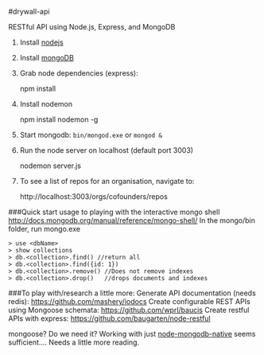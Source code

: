 #drywall-api

RESTful API using Node.js, Express, and MongoDB

1) Install [nodejs](http://nodejs.org/)
2) Install [mongoDB](http://docs.mongodb.org/manual/installation/)
3) Grab node dependencies (express):

	npm install

4) Install nodemon

	npm install nodemon -g

5) Start mongodb: `bin/mongod.exe` or `mongod &`
6) Run the node server on localhost (default port 3003)

	nodemon server.js

7) To see a list of repos for an organisation, navigate to:

	http://localhost:3003/orgs/cofounders/repos

###Quick start usage to playing with the interactive mongo shell
http://docs.mongodb.org/manual/reference/mongo-shell/
In the mongo/bin folder, run mongo.exe

	> use <dbName>
	> show collections
	> db.<collection>.find() //return all
	> db.<collection>.find({id: 1})
	> db.<collection>.remove() //Does not remove indexes
	> db.<collection>.drop()   //drops documents and indexes


###To play with/research a little more:
Generate API documentation (needs redis): https://github.com/mashery/iodocs
Create configurable REST APIs using Mongoose schemata: https://github.com/wprl/baucis
Create restful APIs with express: https://github.com/baugarten/node-restful

mongoose? Do we need it? Working with just [node-mongodb-native](https://github.com/mongodb/node-mongodb-native) seems sufficient.... Needs a little more reading.
